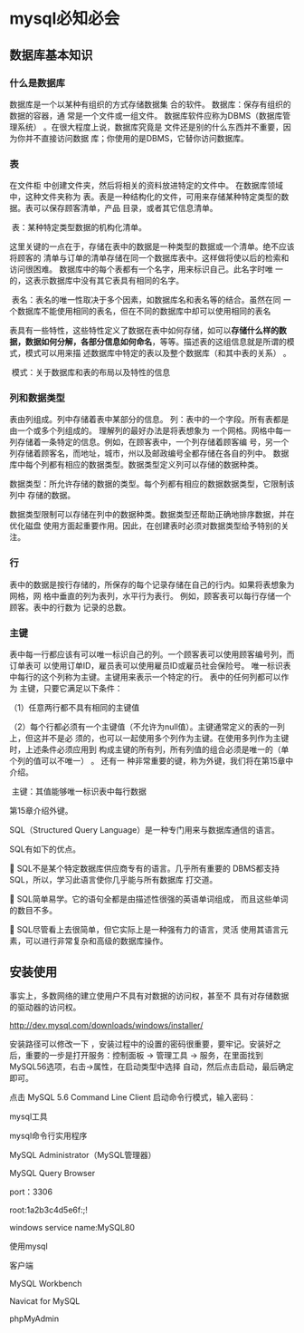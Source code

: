 



# mysql必知必会

## 数据库基本知识

### 什么是数据库

数据库是一个以某种有组织的方式存储数据集 合的软件。 数据库：保存有组织的数据的容器，通 常是一个文件或一组文件。    数据库软件应称为DBMS（数据库管理系统） 。在很大程度上说，数据库究竟是 文件还是别的什么东西并不重要，因为你并不直接访问数据 库；你使用的是DBMS，它替你访问数据库。    

### 表

在文件柜 中创建文件夹，然后将相关的资料放进特定的文件中。 在数据库领域中，这种文件夹称为 表。表是一种结构化的文件，可用来存储某种特定类型的数据。表可以保存顾客清单，产品 目录，或者其它信息清单。

​	 表：某种特定类型数据的机构化清单。    

这里关键的一点在于，存储在表中的数据是一种类型的数据或一个清单。绝不应该将顾客的 清单与订单的清单存储在同一个数据库表中。这样做将使以后的检索和访问很困难。 数据库中的每个表都有一个名字，用来标识自己。此名字时唯 一的，这表示数据库中没有其它表具有相同的名字。    

​	表名：表名的唯一性取决于多个因素，如数据库名和表名等的结合。虽然在同 一个数据库不能使用相同的表名，但在不同的数据库中却可以使用相同的表名    

表具有一些特性，这些特性定义了数据在表中如何存储，如可以**存储什么样的数据，数据如何分解，各部分信息如何命名**，等等。描述表的这组信息就是所谓的模式，模式可以用来描 述数据库中特定的表以及整个数据库（和其中表的关系） 。

​	 模式：关于数据库和表的布局以及特性的信息    

### 列和数据类型 

表由列组成。列中存储着表中某部分的信息。    列：表中的一个字段。所有表都是由一个或多个列组成的。 理解列的最好办法是将表想象为 一个网格。网格中每一列存储着一条特定的信息。例如，在顾客表中，一个列存储着顾客编 号，另一个列存储着顾客名，而地址，城市，州以及邮政编号全都存储在各自的列中。 数据 库中每个列都有相应的数据类型。数据类型定义列可以存储的数据种类。    

​	数据类型：所允许存储的数据的类型。每个列都有相应的数据数据类型，它限制该列中 存储的数据。    

数据类型限制可以存储在列中的数据种类。数据类型还帮助正确地排序数据，并在优化磁盘 使用方面起重要作用。因此，在创建表时必须对数据类型给予特别的关注。    

### 行

表中的数据是按行存储的，所保存的每个记录存储在自己的行内。如果将表想象为网格，网 格中垂直的列为表列，水平行为表行。 例如，顾客表可以每行存储一个顾客。表中的行数为 记录的总数。    

### 主键

表中每一行都应该有可以唯一标识自己的列。一个顾客表可以使用顾客编号列，而订单表可 以使用订单ID，雇员表可以使用雇员ID或雇员社会保险号。    唯一标识表中每行的这个列称为主键。主键用来表示一个特定的行。    表中的任何列都可以作为 主键，只要它满足以下条件：    

（1）任意两行都不具有相同的主键值    

（2）每个行都必须有一个主键值（不允许为null值）。主键通常定义的表的一列上，但这并不是必 须的，也可以一起使用多个列作为主键。在使用多列作为主键时，上述条件必须应用到 构成主键的所有列，所有列值的组合必须是唯一的（单个列的值可以不唯一） 。 还有一 种非常重要的键，称为外键，我们将在第15章中介绍。    

​	主键：其值能够唯一标识表中每行数据    

第15章介绍外键。

SQL（Structured Query Language）是一种专门用来与数据库通信的语言。

SQL有如下的优点。

  SQL不是某个特定数据库供应商专有的语言。几乎所有重要的 DBMS都支持SQL，所以，学习此语言使你几乎能与所有数据库 打交道。

  SQL简单易学。它的语句全都是由描述性很强的英语单词组成， 而且这些单词的数目不多。

  SQL尽管看上去很简单，但它实际上是一种强有力的语言，灵活 使用其语言元素，可以进行非常复杂和高级的数据库操作。    

## 安装使用

事实上，多数网络的建立使用户不具有对数据的访问权，甚至不 具有对存储数据的驱动器的访问权。    

<http://dev.mysql.com/downloads/windows/installer/> 

安装路径可以修改一下 ，安装过程中的设置的密码很重要，要牢记。安装好之后，重要的一步是打开服务：控制面板 -> 管理工具 -> 服务，在里面找到MySQL56选项，右击->属性，在启动类型中选择 自动，然后点击启动，最后确定即可。 

 点击 MySQL 5.6 Command Line Client 启动命令行模式，输入密码： 

mysql工具

mysql命令行实用程序    

MySQL Administrator（MySQL管理器）

MySQL Query Browser



port：3306

root:1a2b3c4d5e6f:;!

windows service name:MySQL80



使用mysql



客户端

MySQL Workbench

Navicat for MySQL 

phpMyAdmin





